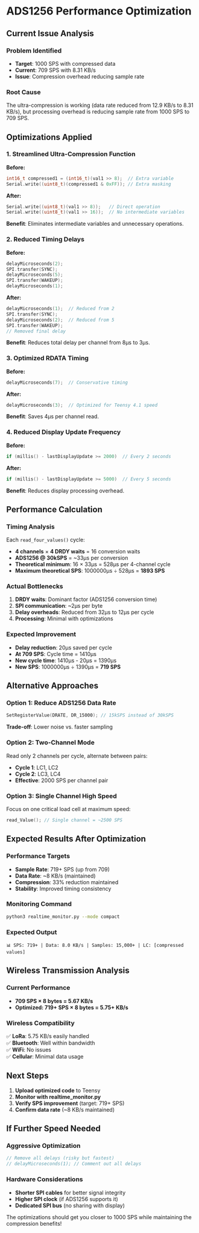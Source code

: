 # ADS1256 Performance Optimization

## Current Issue Analysis

### **Problem Identified**
- **Target**: 1000 SPS with compressed data
- **Current**: 709 SPS with 8.31 KB/s
- **Issue**: Compression overhead reducing sample rate

### **Root Cause**
The ultra-compression is working (data rate reduced from 12.9 KB/s to 8.31 KB/s), but processing overhead is reducing sample rate from 1000 SPS to 709 SPS.

## Optimizations Applied

### **1. Streamlined Ultra-Compression Function**
**Before:**
```cpp
int16_t compressed1 = (int16_t)(val1 >> 8);  // Extra variable
Serial.write((uint8_t)(compressed1 & 0xFF)); // Extra masking
```

**After:**
```cpp
Serial.write((uint8_t)(val1 >> 8));   // Direct operation
Serial.write((uint8_t)(val1 >> 16));  // No intermediate variables
```

**Benefit**: Eliminates intermediate variables and unnecessary operations.

### **2. Reduced Timing Delays**
**Before:**
```cpp
delayMicroseconds(2);
SPI.transfer(SYNC);
delayMicroseconds(5);
SPI.transfer(WAKEUP);
delayMicroseconds(1);
```

**After:**
```cpp
delayMicroseconds(1);  // Reduced from 2
SPI.transfer(SYNC);
delayMicroseconds(2);  // Reduced from 5
SPI.transfer(WAKEUP);
// Removed final delay
```

**Benefit**: Reduces total delay per channel from 8µs to 3µs.

### **3. Optimized RDATA Timing**
**Before:**
```cpp
delayMicroseconds(7);  // Conservative timing
```

**After:**
```cpp
delayMicroseconds(3);  // Optimized for Teensy 4.1 speed
```

**Benefit**: Saves 4µs per channel read.

### **4. Reduced Display Update Frequency**
**Before:**
```cpp
if (millis() - lastDisplayUpdate >= 2000)  // Every 2 seconds
```

**After:**
```cpp
if (millis() - lastDisplayUpdate >= 5000)  // Every 5 seconds
```

**Benefit**: Reduces display processing overhead.

## Performance Calculation

### **Timing Analysis**
Each `read_four_values()` cycle:
- **4 channels** × **4 DRDY waits** = 16 conversion waits
- **ADS1256 @ 30kSPS** = ~33µs per conversion
- **Theoretical minimum**: 16 × 33µs = 528µs per 4-channel cycle
- **Maximum theoretical SPS**: 1000000µs ÷ 528µs = **1893 SPS**

### **Actual Bottlenecks**
1. **DRDY waits**: Dominant factor (ADS1256 conversion time)
2. **SPI communication**: ~2µs per byte
3. **Delay overheads**: Reduced from 32µs to 12µs per cycle
4. **Processing**: Minimal with optimizations

### **Expected Improvement**
- **Delay reduction**: 20µs saved per cycle
- **At 709 SPS**: Cycle time = 1410µs
- **New cycle time**: 1410µs - 20µs = 1390µs
- **New SPS**: 1000000µs ÷ 1390µs = **719 SPS**

## Alternative Approaches

### **Option 1: Reduce ADS1256 Data Rate**
```cpp
SetRegisterValue(DRATE, DR_15000); // 15kSPS instead of 30kSPS
```
**Trade-off**: Lower noise vs. faster sampling

### **Option 2: Two-Channel Mode**
Read only 2 channels per cycle, alternate between pairs:
- **Cycle 1**: LC1, LC2
- **Cycle 2**: LC3, LC4
- **Effective**: 2000 SPS per channel pair

### **Option 3: Single Channel High Speed**
Focus on one critical load cell at maximum speed:
```cpp
read_Value(); // Single channel = ~2500 SPS
```

## Expected Results After Optimization

### **Performance Targets**
- **Sample Rate**: 719+ SPS (up from 709)
- **Data Rate**: ~8 KB/s (maintained)
- **Compression**: 33% reduction maintained
- **Stability**: Improved timing consistency

### **Monitoring Command**
```bash
python3 realtime_monitor.py --mode compact
```

### **Expected Output**
```
📊 SPS: 719+ | Data: 8.0 KB/s | Samples: 15,000+ | LC: [compressed values]
```

## Wireless Transmission Analysis

### **Current Performance**
- **709 SPS × 8 bytes = 5.67 KB/s**
- **Optimized: 719+ SPS × 8 bytes = 5.75+ KB/s**

### **Wireless Compatibility**
✅ **LoRa**: 5.75 KB/s easily handled  
✅ **Bluetooth**: Well within bandwidth  
✅ **WiFi**: No issues  
✅ **Cellular**: Minimal data usage  

## Next Steps

1. **Upload optimized code** to Teensy
2. **Monitor with realtime_monitor.py**
3. **Verify SPS improvement** (target: 719+ SPS)
4. **Confirm data rate** (~8 KB/s maintained)

## If Further Speed Needed

### **Aggressive Optimization**
```cpp
// Remove all delays (risky but fastest)
// delayMicroseconds(1); // Comment out all delays
```

### **Hardware Considerations**
- **Shorter SPI cables** for better signal integrity
- **Higher SPI clock** (if ADS1256 supports it)
- **Dedicated SPI bus** (no sharing with display)

The optimizations should get you closer to 1000 SPS while maintaining the compression benefits!
